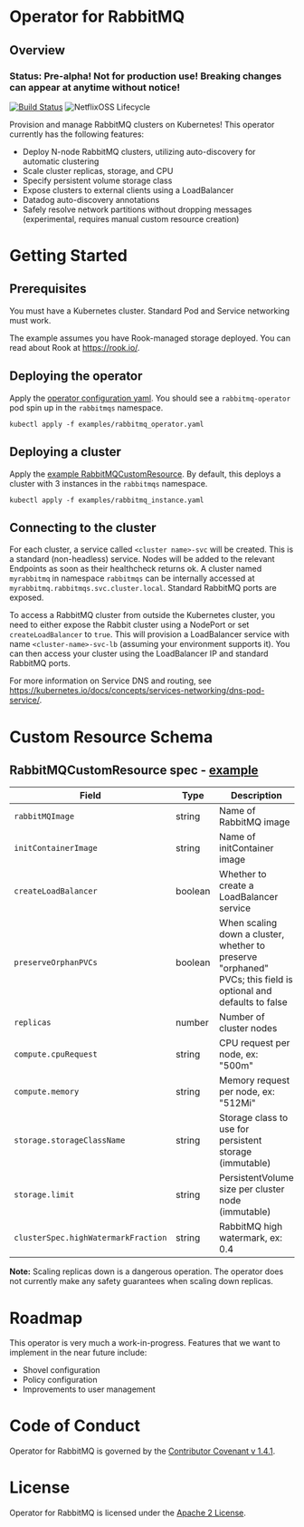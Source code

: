 # Operator for RabbitMQ

## Overview
### Status: **Pre-alpha! Not for production use! Breaking changes can appear at anytime without notice!**

[![Build Status](https://travis-ci.org/indeedeng/rabbitmq-operator.svg?branch=master)](https://travis-ci.org/indeedeng/rabbitmq-operator) 
![NetflixOSS Lifecycle](https://img.shields.io/osslifecycle/indeedeng/rabbitmq-operator.svg)


Provision and manage RabbitMQ clusters on Kubernetes! This operator currently has the following features:
* Deploy N-node RabbitMQ clusters, utilizing auto-discovery for automatic clustering
* Scale cluster replicas, storage, and CPU
* Specify persistent volume storage class
* Expose clusters to external clients using a LoadBalancer
* Datadog auto-discovery annotations
* Safely resolve network partitions without dropping messages (experimental, requires manual custom resource creation)

# Getting Started
## Prerequisites
You must have a Kubernetes cluster. Standard Pod and Service networking must work.

The example assumes you have Rook-managed storage deployed. You can read about Rook at https://rook.io/.

## Deploying the operator
Apply the [operator configuration yaml](examples/rabbitmq_operator.yaml). You should see a `rabbitmq-operator` pod spin up in the `rabbitmqs` namespace.
```
kubectl apply -f examples/rabbitmq_operator.yaml
```

## Deploying a cluster
Apply the [example RabbitMQCustomResource](examples/rabbitmq_instance.yaml). By default, this deploys a cluster with 3 instances in the `rabbitmqs` namespace.
```
kubectl apply -f examples/rabbitmq_instance.yaml
```

## Connecting to the cluster
For each cluster, a service called `<cluster name>-svc` will be created. This is a standard (non-headless) service. Nodes will be added to the relevant Endpoints as soon as their healthcheck returns ok. A cluster named `myrabbitmq` in namespace `rabbitmqs` can be internally accessed at `myrabbitmq.rabbitmqs.svc.cluster.local`. Standard RabbitMQ ports are exposed.

To access a RabbitMQ cluster from outside the Kubernetes cluster, you need to either expose the Rabbit cluster using a NodePort or set `createLoadBalancer` to `true`. This will provision a LoadBalancer service with name `<cluster-name>-svc-lb` (assuming your environment supports it). You can then access your cluster using the LoadBalancer IP and standard RabbitMQ ports.

For more information on Service DNS and routing, see https://kubernetes.io/docs/concepts/services-networking/dns-pod-service/.

# Custom Resource Schema
## RabbitMQCustomResource spec - [example](examples/rabbitmq_instance.yaml)
| Field                | Type      | Description |
|----------------------|-----------|-------------|
| `rabbitMQImage`      | string    | Name of RabbitMQ image |
| `initContainerImage` | string    | Name of initContainer image|
| `createLoadBalancer` | boolean   | Whether to create a LoadBalancer service |
| `preserveOrphanPVCs` | boolean   | When scaling down a cluster, whether to preserve "orphaned" PVCs; this field is optional and defaults to false |
| `replicas`           | number    | Number of cluster nodes |
| `compute.cpuRequest` | string    | CPU request per node, ex: "500m" |
| `compute.memory`     | string    | Memory request per node, ex: "512Mi" |
| `storage.storageClassName`      | string    | Storage class to use for persistent storage (immutable) |
| `storage.limit`      | string    | PersistentVolume size per cluster node (immutable) |
| `clusterSpec.highWatermarkFraction`      | string    | RabbitMQ high watermark, ex: 0.4 |

**Note:** Scaling replicas down is a dangerous operation. The operator does not currently make any safety guarantees when scaling down replicas.

# Roadmap
This operator is very much a work-in-progress. Features that we want to implement in the near future include:
* Shovel configuration
* Policy configuration
* Improvements to user management

# Code of Conduct
Operator for RabbitMQ is governed by the [Contributor Covenant v 1.4.1](CODE_OF_CONDUCT.md).

# License
Operator for RabbitMQ is licensed under the [Apache 2 License](LICENSE).
